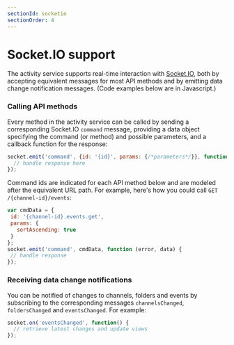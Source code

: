 ```yaml
---
sectionId: socketio
sectionOrder: 4
---
```


# Socket.IO support

The activity service supports real-time interaction with [Socket.IO](http://socket.io), both by accepting equivalent messages for most API methods and by emitting data change notification messages. (Code examples below are in Javascript.)


### Calling API methods

Every method in the activity service can be called by sending a corresponding Socket.IO `command` message, providing a data object specifying the command (or method) and possible parameters, and a callback function for the response:
```javascript
socket.emit('command', {id: '{id}', params: {/*parameters*/}}, function (error, data) {
  // handle response here
});
```

Command ids are indicated for each API method below and are modeled after the equivalent URL path. For example, here's how you could call `GET /{channel-id}/events`:
 ```javascript
var cmdData = {
  id: '{channel-id}.events.get',
  params: {
    sortAscending: true
  }
};
socket.emit('command', cmdData, function (error, data) {
  // handle response
});
 ```


### Receiving data change notifications

You can be notified of changes to channels, folders and events by subscribing to the corresponding messages `channelsChanged`, `foldersChanged` and `eventsChanged`. For example:
```javascript
socket.on('eventsChanged', function() {
  // retrieve latest changes and update views
});
```
